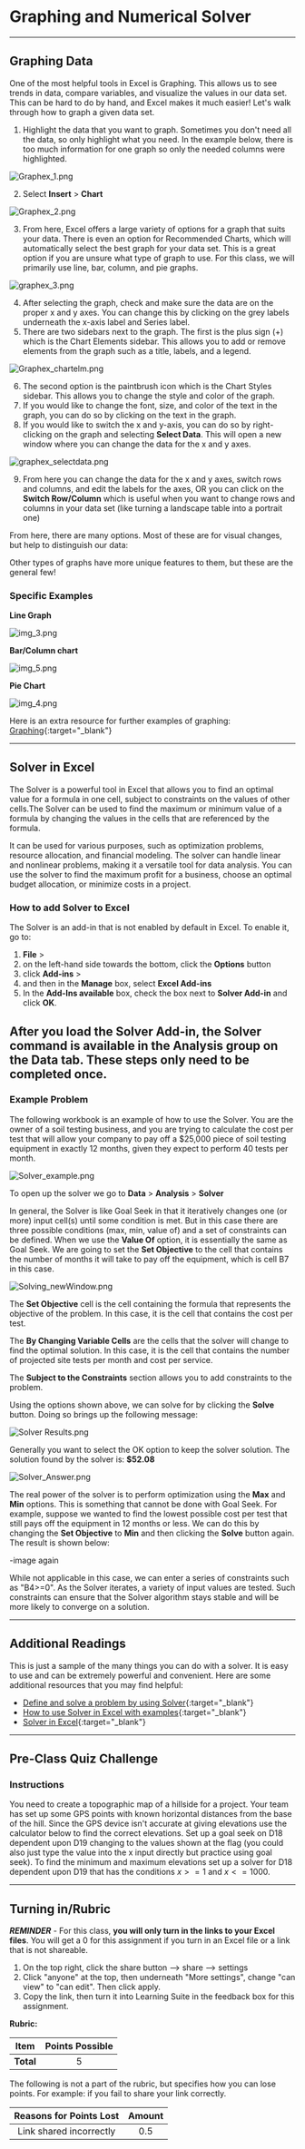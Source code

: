 
# Graphing and Numerical Solver
---

## Graphing Data
One of the most helpful tools in Excel is Graphing. This allows us to see trends in data, compare variables, and 
visualize the values in our data set. 
This can be hard to do by hand, and Excel makes it much easier! Let's walk through how to graph a given data set. 

1. Highlight the data that you want to graph. Sometimes you don't need all the data, so only highlight what you need. In the example below, there is too much information for one graph so only the needed columns were highlighted.

![Graphex_1.png](graphing_images/Graphex_1.png)

2. Select **Insert** > **Chart**

![Graphex_2.png](graphing_images/Graphex_2.png)

3. From here, Excel offers a large variety of options for a graph that suits your data. There is even an option for 
   Recommended Charts, which will automatically select the best graph for your data set. This is a great option if 
   you are unsure what type of graph to use. For this class, we will primarily use line, bar, column, and pie graphs.

![graphex_3.png](graphing_images/graphex_3.png)

4. After selecting the graph, check and make sure the data are on the proper x and y axes. You can change this by 
   clicking on the grey labels underneath the x-axis label and Series label.
5. There are two sidebars next to the graph. The first is the plus sign (+) which is the Chart Elements sidebar. 
   This allows you to add or remove elements from the graph such as a title, labels, and a legend.

![Graphex_chartelm.png](graphing_images/Graphex_chartelm.png)

6. The second option is the paintbrush icon which is the Chart Styles sidebar. This allows you to change the style 
   and color of 
   the graph. 
7. If you would like to change the font, size, and color of the text in the graph, you can do so by 
   clicking on the text in the graph.
8. If you would like to switch the x and y-axis, you can do so by right-clicking on the graph and selecting **Select 
   Data**. This will open a new window where you can change the data for the x and y axes.

![graphex_selectdata.png](graphing_images/graphex_selectdata.png)

9. From here you can change the data for the x and y axes, switch rows and columns, and edit the labels for the axes, 
   OR you can click on the **Switch Row/Column** which is useful when you want to change rows and columns in your data 
set 
(like turning a landscape table into a portrait one)

From here, there are many options. Most of these are for visual changes, but help to distinguish our data:

Other types of graphs have more unique features to them, but these are the general few! 

### Specific Examples
**Line Graph**

![img_3.png](graphing_images/img_3.png)

**Bar/Column chart**

![img_5.png](graphing_images/img_5.png)

**Pie Chart**

![img_4.png](graphing_images/img_4.png)

Here is an extra resource for further examples of graphing: [Graphing](https://support.microsoft.com/en-us/office/available-chart-types-in-office-a6187218-807e-4103-9e0a-27cdb19afb90){:target="_blank"}

---

## Solver in Excel
The Solver is a powerful tool in Excel that allows you to find an optimal value for a formula in one cell, subject 
to constraints on the values of other cells.The Solver can be used to find the maximum or minimum value of a formula by changing the values in the cells that are referenced by the formula. 

It can be used for various purposes, such as optimization problems, 
resource allocation, and financial modeling. The solver can handle linear and nonlinear problems, making it a 
versatile tool for data analysis. You can use the solver to find the maximum profit for a business, 
choose an optimal budget allocation, or minimize costs in a project.

### How to add Solver to Excel

The Solver is an add-in that is not enabled by default in Excel. To enable it, go to:
1. **File** >
2. on the 
left-hand side towards the bottom, click the **Options** button
3. click **Add-ins** > 
4. and then in the **Manage** box, select **Excel Add-ins** 
5. In the **Add-Ins available** box, check 
the 
box next to 
**Solver 
Add-in** and 
click **OK**.

After you load the Solver Add-in, the **Solver** command is available in the **Analysis** group on the **Data** tab. These steps only need to be completed once.
---
### Example Problem

The following workbook is an example of how to use the Solver. You are the owner of a soil testing business, and you 
are trying to calculate the cost per test that will allow your company to pay off a $25,000 piece of soil 
testing equipment in exactly 12 months, given they expect to perform 40 tests per month.

![Solver_example.png](solver_images/Solver_example.png)

To open up the solver we go to **Data** > **Analysis** > **Solver** 

In general, the Solver is like Goal Seek in that it 
iteratively changes one 
(or 
more) input cell(s) until some condition is met. But in this case there are three possible conditions (max, min, 
value of) and a set of constraints can be defined. When we use the **Value Of** option, it is essentially the same 
as Goal Seek. We are going to set the **Set Objective** to the cell that contains the number of months it will take 
to pay off the equipment, which is cell B7 in this case.

![Solving_newWindow.png](solver_images/Solving_newWindow.png)

The **Set Objective** cell is the cell containing the formula that represents the objective of the problem. In this case, it is the cell that contains the cost per test.

The **By Changing Variable Cells** are the cells that the solver will change to find the optimal solution. In this 
case, it is the cell that contains the number of projected site tests per month and cost per service.

The **Subject to the Constraints** section allows you to add constraints to the problem.

Using the options shown above, we can solve for by clicking the **Solve** button. Doing so brings up the following message:

![Solver Results.png](Solver%20Results.png)

Generally you want to select the OK option to keep the solver solution. The solution found by the solver is: **$52.08**

![Solver_Answer.png](solver_images/Solver_Answer.png)

The real power of the solver is to perform optimization using the **Max** and **Min** options. This is something 
that cannot be done with Goal Seek. For example, suppose we wanted to find the lowest possible cost per test that 
still pays off the equipment in 12 months or less. We can do this by changing the **Set Objective** to **Min** and 
then clicking the **Solve** button again. The result is shown below:


-image again

While not applicable in this case, we can enter a series of constraints such as "B4>=0". As the Solver iterates, a variety of input values are tested. Such constraints can ensure that the Solver algorithm stays stable and will be more likely to converge on a solution.

---

## Additional Readings

This is just a sample of the many things you can do with a solver. It is easy to use and can be extremely powerful and convenient. Here are some additional resources that you may find helpful:

* [Define and solve a problem by using Solver](https://support.microsoft.com/en-us/office/define-and-solve-a-problem-by-using-solver-5d1a388f-079d-43ac-a7eb-f63e45925040){:target="_blank"}
* [How to use Solver in Excel with examples](https://www.ablebits.com/office-addins-blog/excel-solver-examples/){:target="_blank"}
* [Solver in Excel](https://www.excel-easy.com/data-analysis/solver.html){:target="_blank"}

---

## Pre-Class Quiz Challenge

### Instructions

You need to create a topographic map of a hillside for a project. Your team has set up some GPS points with known 
horizontal distances from the base of the hill. Since the GPS device isn't accurate at giving elevations use the 
calculator below to find the correct elevations. Set up a goal seek on D18 dependent upon D19 changing to the values 
shown at the flag (you could also just type the value into the x input directly but practice using goal seek). To 
find the minimum and maximum elevations set up a solver for D18 dependent upon D19 that has the conditions $x>=1$ and 
$x<=1000$.

---

 ## Turning in/Rubric

**_REMINDER_** - For this class, **you will only turn in the links to your Excel files**. You will get a 0 for this assignment if you turn in an Excel file or a link that is not shareable. 

1. On the top right, click the share button --> share --> settings
2. Click "anyone" at the top, then underneath "More settings", change "can view" to "can edit". Then click apply. 
3. Copy the link, then turn it into Learning Suite in the feedback box for this assignment.

**Rubric:**

|                      Item                      | Points Possible |
|:----------------------------------------------:|:---------------:|
| <div style="text-align: right">**Total**</div> |        5        |

The following is not a part of the rubric, but specifies how you can lose points. For example: if you fail to share your link correctly.

|               **Reasons for Points Lost**                | **Amount** |  
|:--------------------------------------------------------:|:----------:|
|                 Link shared incorrectly                  |    0.5     |
